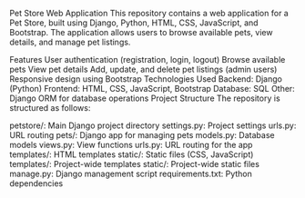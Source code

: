 Pet Store Web Application
This repository contains a web application for a Pet Store, built using Django, Python, HTML, CSS, JavaScript, and Bootstrap. The application allows users to browse available pets, view details, and manage pet listings.

Features
User authentication (registration, login, logout)
Browse available pets
View pet details
Add, update, and delete pet listings (admin users)
Responsive design using Bootstrap
Technologies Used
Backend: Django (Python)
Frontend: HTML, CSS, JavaScript, Bootstrap
Database: SQL 
Other: Django ORM for database operations
Project Structure
The repository is structured as follows:

petstore/: Main Django project directory
settings.py: Project settings
urls.py: URL routing
pets/: Django app for managing pets
models.py: Database models
views.py: View functions
urls.py: URL routing for the app
templates/: HTML templates
static/: Static files (CSS, JavaScript)
templates/: Project-wide templates
static/: Project-wide static files
manage.py: Django management script
requirements.txt: Python dependencies
